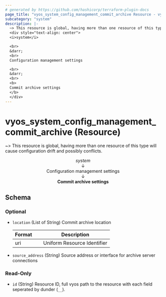 ```yaml
---
# generated by https://github.com/hashicorp/terraform-plugin-docs
page_title: "vyos_system_config_management_commit_archive Resource - vyos"
subcategory: "system"
description: |-
  ~> This resource is global, having more than one resource of this type will cause configuration drift and possibly conflicts.
  <div style="text-align: center">
  <i>system</i>

  <br>
  &darr;
  <br>
  Configuration management settings

  <br>
  &darr;
  <br>
  <b>
  Commit archive settings
  </b>
  </div>
---
```


# vyos_system_config_management_commit_archive (Resource)

~> This resource is global, having more than one resource of this type will cause configuration drift and possibly conflicts.

<div style="text-align: center">
<i>system</i>

<br>
&darr;
<br>
Configuration management settings

<br>
&darr;
<br>
<b>
Commit archive settings
</b>
</div>



<!-- schema generated by tfplugindocs -->
## Schema

### Optional

- `location` (List of String) Commit archive location

    |  Format &emsp; | Description  |
    |----------|---------------|
    |  uri  &emsp; |  Uniform Resource Identifier  |
- `source_address` (String) Source address or interface for archive server connections

### Read-Only

- `id` (String) Resource ID, full vyos path to the resource with each field seperated by dunder (`__`).
